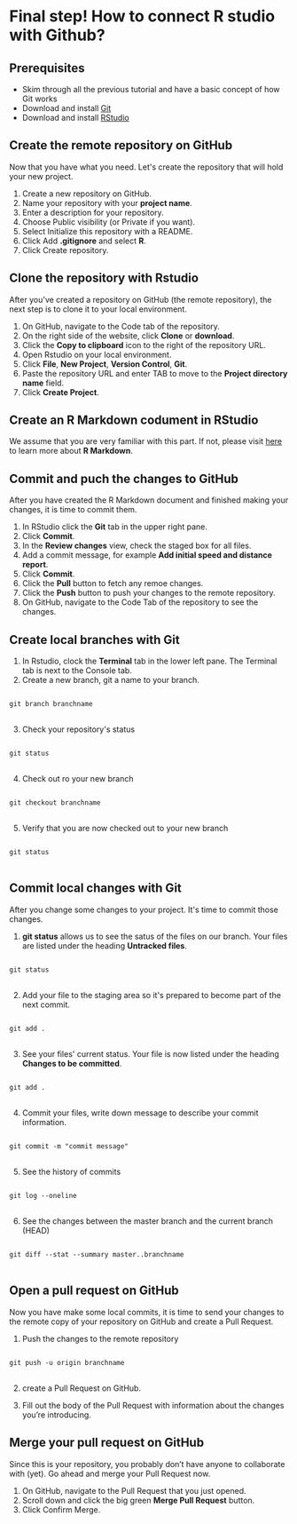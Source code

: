 # Final step! How to connect R studio with Github?
## Prerequisites
* Skim through all the previous tutorial and have a basic concept of how Git works
* Download and install [Git](https://docs.github.com/en/github/getting-started-with-github/set-up-git)
* Download and install [RStudio](https://www.rstudio.com/products/rstudio/download/)

## Create the remote repository on GitHub
Now that you have what you need. Let's create the repository that will hold your new project.

1. Create a new repository on GitHub.
2. Name your repository with your __project name__.
3. Enter a description for your repository.
4. Choose Public visibility (or Private if you want).
5. Select Initialize this repository with a README.
6. Click Add __.gitignore__ and select __R__.
7. Click Create repository.

## Clone the repository with Rstudio
After you've created a repository on GitHub (the remote repository), the next step is to clone it to your local environment.

1. On GitHub, navigate to the Code tab of the repository.
2. On the right side of the website, click __Clone__ or __download__.
3. Click the __Copy to clipboard__ icon to the right of the repository URL.
4. Open Rstudio on your local environment.
5. Click __File__, __New Project__, __Version Control__, __Git__.
6. Paste the repository URL and enter TAB to move to the __Project directory name__ field.
7. Click __Create Project__.

## Create an R Markdown codument in RStudio
We assume that you are very familiar with this part. If not, please visit [here](https://rmarkdown.rstudio.com/) to learn more about __R Markdown__.

## Commit and puch the changes to GitHub
After you have created the R Markdown document and finished making your changes, it is time to commit them.

1. In RStudio click the __Git__ tab in the upper right pane.
2. Click __Commit__.
3. In the __Review changes__ view, check the staged box for all files.
4. Add a commit message, for example __Add initial speed and distance report__.
5. Click __Commit__.
6. Click the __Pull__ button to fetch any remoe changes.
7. Click the __Push__ button to push your changes to the remote repository.
8. On GitHub, navigate to the Code Tab of the repository to see the changes.

## Create local branches with Git
1. In Rstudio, clock the __Terminal__ tab in the lower left pane. The Terminal tab is next to the Console tab.
2. Create a new branch, git a name to your branch.
<pre>
<code>
git branch branchname
</code>
</pre>
3. Check your repository's status
<pre>
<code>
git status
</code>
</pre>
4. Check out ro your new branch
<pre>
<code>
git checkout branchname
</code>
</pre>
5. Verify that you are now checked out to your new branch
<pre>
<code>
git status
</code>
</pre>

## Commit local changes with Git
After you change some changes to your project. It's time to commit those changes.
1. __git status__ allows us to see the satus of the files on our branch. Your files are listed under the heading __Untracked files__.
<pre>
<code>
git status
</code>
</pre>

2. Add your file to the staging area so it's prepared to become part of the next commit.
<pre>
<code>
git add .
</code>
</pre>

3. See your files' current status. Your file is now listed under the heading __Changes to be committed__.
<pre>
<code>
git add .
</code>
</pre>

4. Commit your files, write down message to describe your commit information.
<pre>
<code>
git commit -m "commit message"
</code>
</pre>

5. See the history of commits
<pre>
<code>
git log --oneline
</code>
</pre>

6. See the changes between the master branch and the current branch (HEAD)
<pre>
<code>
git diff --stat --summary master..branchname
</code>
</pre>

## Open a pull request on GitHub
Now you have make some local commits, it is time to send your changes to the remote copy of your repository on GitHub and create a Pull Request.
1. Push the changes to the remote repository
<pre>
<code>
git push -u origin branchname
</code>
</pre>

2. create a Pull Request on GitHub.

3. Fill out the body of the Pull Request with information about the changes you’re introducing.

## Merge your pull request on GitHub
Since this is your repository, you probably don’t have anyone to collaborate with (yet). Go ahead and merge your Pull Request now.
1. On GitHub, navigate to the Pull Request that you just opened.
2. Scroll down and click the big green __Merge Pull Request__ button.
3. Click Confirm Merge.

